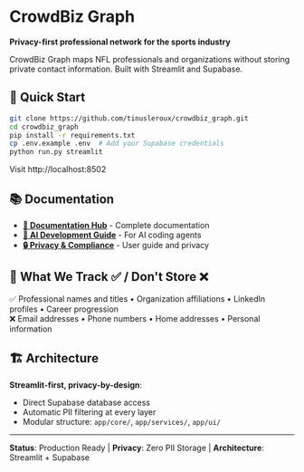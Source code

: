 # CrowdBiz Graph

**Privacy-first professional network for the sports industry**

CrowdBiz Graph maps NFL professionals and organizations without storing private contact information. Built with Streamlit and Supabase.

## 🚀 Quick Start

```bash
git clone https://github.com/tinusleroux/crowdbiz_graph.git
cd crowdbiz_graph
pip install -r requirements.txt
cp .env.example .env  # Add your Supabase credentials
python run.py streamlit
```

Visit http://localhost:8502

## 📚 Documentation

- **[📖 Documentation Hub](docs/README.md)** - Complete documentation
- **[🤖 AI Development Guide](AI_AGENT_README.md)** - For AI coding agents
- **[🔒 Privacy & Compliance](docs/user-guide/overview.md)** - User guide and privacy

## 🎯 What We Track ✅ / Don't Store ❌

✅ Professional names and titles • Organization affiliations • LinkedIn profiles • Career progression  
❌ Email addresses • Phone numbers • Home addresses • Personal information

## 🏗️ Architecture

**Streamlit-first, privacy-by-design**:
- Direct Supabase database access
- Automatic PII filtering at every layer
- Modular structure: `app/core/`, `app/services/`, `app/ui/`

---

**Status**: Production Ready | **Privacy**: Zero PII Storage | **Architecture**: Streamlit + Supabase
